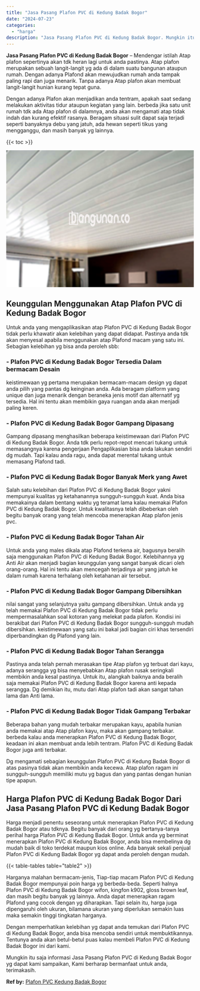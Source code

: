 ```yaml
---
title: "Jasa Pasang Plafon PVC di Kedung Badak Bogor"
date: "2024-07-23"
categories: 
  - "harga"
description: "Jasa Pasang Plafon PVC di Kedung Badak Bogor. Mungkin itu saja informasi Jasa Pasang Plafon PVC di Kedung Badak Bogor yg dapat kami sampaikan, Kami berharap..."
---
```


**Jasa Pasang Plafon PVC di Kedung Badak Bogor** – Mendengar istilah Atap plafon sepertinya akan tdk heran lagi untuk anda pastinya. Atap plafon merupakan sebuah langit-langit yg ada di dalam suatu bangunan ataupun rumah. Dengan adanya Plafond akan mewujudkan rumah anda tampak paling rapi dan juga menarik. Tanpa adanya Atap plafon akan membuat langit-langit hunian kurang tepat guna.

Dengan adanya Plafon akan menjadikan anda tentram, apakah saat sedang melakukan aktivitas tidur ataupun kegiatan yang lain. berbeda jika satu unit rumah tdk ada Atap plafon di dalamnya, anda akan mengamati atap tidak indah dan kurang efektif rasanya. Beragam situasi sulit dapat saja terjadi seperti banyaknya debu yang jatuh, ada hewan seperti tikus yang mengganggu, dan masih banyak yg lainnya.

{{< toc >}}

![Jasa Pasang Plafon PVC di Kedung Badak Bogor](/images/flafond-pvc-murah08.png)

## Keunggulan Menggunakan Atap Plafon PVC di Kedung Badak Bogor

Untuk anda yang mengaplikasikan atap Plafon PVC di Kedung Badak Bogor tidak perlu khawatir akan kelebihan yang dapat didapat. Pastinya anda tdk akan menyesal apabila menggunakan atap Plafond macam yang satu ini. Sebagian kelebihan yg bisa anda peroleh sbb:

### \- Plafon PVC di Kedung Badak Bogor Tersedia Dalam bermacam Desain

keistimewaan yg pertama merupakan bermacam-macam design yg dapat anda pilih yang pantas dg keinginan anda. Ada beragam platform yang unique dan juga menarik dengan beraneka jenis motif dan alternatif yg tersedia. Hal ini tentu akan membikin gaya ruangan anda akan menjadi paling keren.

### \- Plafon PVC di Kedung Badak Bogor Gampang Dipasang

Gampang dipasang menghasilkan beberapa keistimewaan dari Plafon PVC di Kedung Badak Bogor. Anda tdk perlu repot-repot mencari tukang untuk memasangnya karena pengerjaan Pengaplikasian bisa anda lakukan sendiri dg mudah. Tapi kalau anda ragu, anda dapat merental tukang untuk memasang Plafond tadi.

### \- Plafon PVC di Kedung Badak Bogor Banyak Merk yang Awet

Salah satu kelebihan dari Plafon PVC di Kedung Badak Bogor yakni mempunyai kualitas yg ketahanannya sungguh-sungguh kuat. Anda bisa memakainya dalam bentang waktu yg teramat lama kalau memakai Plafon PVC di Kedung Badak Bogor. Untuk kwalitasnya telah dibeberkan oleh begitu banyak orang yang telah mencoba menerapkan Atap plafon jenis pvc.

### \- Plafon PVC di Kedung Badak Bogor Tahan Air

Untuk anda yang males dikala atap Plafond terkena air, bagusnya beralih saja menggunakan Plafon PVC di Kedung Badak Bogor. Kelebihannya yg Anti Air akan menjadi bagian keunggulan yang sangat banyak dicari oleh orang-orang. Hal ini tentu akan mencegah terjadinya air yang jatuh ke dalam rumah karena terhalang oleh ketahanan air tersebut.

### \- Plafon PVC di Kedung Badak Bogor Gampang Dibersihkan

nilai sangat yang selanjutnya yaitu gampang dibersihkan. Untuk anda yg telah memakai Plafon PVC di Kedung Badak Bogor tidak perlu mempermasalahkan soal kotoran yang melekat pada plafon. Kondisi ini berakibat dari Plafon PVC di Kedung Badak Bogor sungguh-sungguh mudah dibersihkan. keistimewaan yang satu ini bakal jadi bagian ciri khas tersendiri diperbandingkan dg Plafond yang lain.

### \- Plafon PVC di Kedung Badak Bogor Tahan Serangga

Pastinya anda telah pernah merasakan tipe Atap plafon yg terbuat dari kayu, adanya serangga yg bisa menyebabkan Atap plafon rusak seringkali membikin anda kesal pastinya. Untuk itu, alangkah baiknya anda beralih saja memakai Plafon PVC di Kedung Badak Bogor karena anti kepada serangga. Dg demikian itu, mutu dari Atap plafon tadi akan sangat tahan lama dan Anti lama.

### \- Plafon PVC di Kedung Badak Bogor Tidak Gampang Terbakar

Beberapa bahan yang mudah terbakar merupakan kayu, apabila hunian anda memakai atap Atap plafon kayu, maka akan gampang terbakar. berbeda kalau anda menerapkan Plafon PVC di Kedung Badak Bogor, keadaan ini akan membuat anda lebih tentram. Plafon PVC di Kedung Badak Bogor juga anti terbakar.

Dg mengamati sebagian keunggulan Plafon PVC di Kedung Badak Bogor di atas pasinya tidak akan membikin anda kecewa. Atap plafon ragam ini sungguh-sungguh memiliki mutu yg bagus dan yang pantas dengan hunian tipe apapun.

## Harga Plafon PVC di Kedung Badak Bogor Dari Jasa Pasang Plafon PVC di Kedung Badak Bogor

Harga menjadi penentu seseorang untuk menerapkan Plafon PVC di Kedung Badak Bogor atau tdknya. Begitu banyak dari orang yg bertanya-tanya perihal harga Plafon PVC di Kedung Badak Bogor. Untuk anda yg berminat menerapkan Plafon PVC di Kedung Badak Bogor, anda bisa membelinya dg mudah baik di toko terdekat maupun kios online. Ada banyak sekali penjual Plafon PVC di Kedung Badak Bogor yg dapat anda peroleh dengan mudah.

{{< table-tables table="table2" >}}

Harganya malahan bermacam-jenis, Tiap-tiap macam Plafon PVC di Kedung Badak Bogor mempunyai poin harga yg berbeda-beda. Seperti halnya Plafon PVC di Kedung Badak Bogor wifon, kingfon k902, gloss brown leaf, dan masih begitu banyak yg lainnya. Anda dapat menerapkan ragam Plafond yang cocok dengan yg diharapkan. Tapi selain itu, harga juga dipengaruhi oleh ukuran, bilamana ukuran yang diperlukan semakin luas maka semakin tinggi tingkatan harganya.

Dengan memperhatikan kelebihan yg dapat anda temukan dari Plafon PVC di Kedung Badak Bogor, anda bisa mencoba sendiri untuk membuktikannya. Tentunya anda akan betul-betul puas kalau membeli Plafon PVC di Kedung Badak Bogor ini dari kami.

Mungkin itu saja informasi Jasa Pasang Plafon PVC di Kedung Badak Bogor yg dapat kami sampaikan, Kami berharap bermanfaat untuk anda, terimakasih.

**Ref by:** [Plafon PVC Kedung Badak Bogor](https://id.wikipedia.org/wiki/Plafon)
